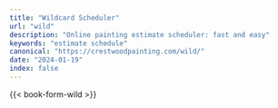 ```yaml
---
title: "Wildcard Scheduler"
url: "wild"
description: "Online painting estimate scheduler: fast and easy"
keywords: "estimate schedule"
canonical: "https://crestwoodpainting.com/wild/"
date: "2024-01-19"
index: false
---
```


{{< book-form-wild >}}
